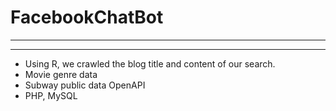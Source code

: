 # FacebookChatBot
-----------------------

-------------------------------
  - Using R, we crawled the blog title and content of our search.
  - Movie genre data
  - Subway public data OpenAPI
  - PHP, MySQL
